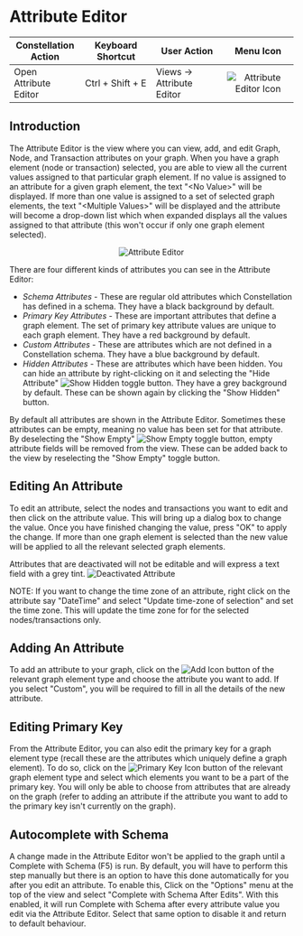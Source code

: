 # Attribute Editor

<table class="table table-striped">
<colgroup>
<col style="width: 25%" />
<col style="width: 25%" />
<col style="width: 25%" />
<col style="width: 25%" />
</colgroup>
<thead>
<tr class="header">
<th>Constellation Action</th>
<th>Keyboard Shortcut</th>
<th>User Action</th>
<th style="text-align: center;">Menu Icon</th>
</tr>
</thead>
<tbody>
<tr class="odd">
<td>Open Attribute Editor</td>
<td>Ctrl + Shift + E</td>
<td>Views -&gt; Attribute Editor</td>
<td style="text-align: center;"><img src="../ext/docs/CoreAttributeEditorView/src/au/gov/asd/tac/constellation/views/attributeeditor/resources/attribute_editor.png" alt="Attribute Editor Icon" /></td>
</tr>
</tbody>
</table>

## Introduction

The Attribute Editor is the view where you can view, add, and edit
Graph, Node, and Transaction attributes on your graph. When you have a
graph element (node or transaction) selected, you are able to view all
the current values assigned to that particular graph element. If no
value is assigned to an attribute for a given graph element, the text
"&lt;No Value&gt;" will be displayed. If more than one value is assigned to a
set of selected graph elements, the text "&lt;Multiple Values&gt;" will be
displayed and the attribute will become a drop-down list which when
expanded displays all the values assigned to that attribute (this won't
occur if only one graph element selected).

<div style="text-align: center">
<img src="../ext/docs/CoreAttributeEditorView/src/au/gov/asd/tac/constellation/views/attributeeditor/resources/AttributeEditor.png" alt="Attribute
Editor" />
</div>

There are four different kinds of attributes you can see in the
Attribute Editor:

-   *Schema Attributes* - These are regular old attributes which
    Constellation has defined in a schema. They have a black background
    by default.
-   *Primary Key Attributes* - These are important attributes that
    define a graph element. The set of primary key attribute values are
    unique to each graph element. They have a red background by default.
-   *Custom Attributes* - These are attributes which are not defined in
    a Constellation schema. They have a blue background by default.
-   *Hidden Attributes* - These are attributes which have been hidden.
    You can hide an attribute by right-clicking on it and selecting the
    "Hide Attribute" <img src="../ext/docs/CoreAttributeEditorView/src/au/gov/asd/tac/constellation/views/attributeeditor/resources/ShowHidden.png" alt="Show Hidden" /> 
    toggle button. They have a grey background by default. These can
    be shown again by clicking the "Show Hidden" button.

By default all attributes are shown in the Attribute Editor. Sometimes these 
attributes can be empty, meaning no value has been set for that attribute. By 
deselecting the "Show Empty" <img src="../ext/docs/CoreAttributeEditorView/src/au/gov/asd/tac/constellation/views/attributeeditor/resources/ShowEmpty.png" alt="Show Empty" />
toggle button, empty attribute fields will be removed from the view. 
These can be added back to the view by reselecting the "Show Empty" toggle button.

## Editing An Attribute

To edit an attribute, select the nodes and transactions you want to edit
and then click on the attribute value. This will bring up a dialog box to change the value. Once you
have finished changing the value, press "OK" to apply the change. If
more than one graph element is selected than the new value will be
applied to all the relevant selected graph elements.

Attributes that are deactivated will not be editable and will express a text field with a grey tint. 
<img src="../ext/docs/CoreAttributeEditorView/src/au/gov/asd/tac/constellation/views/attributeeditor/resources/AttributeEditorDeactivatedIndicator.png" alt="Deactivated Attribute" />

NOTE: If you want to change the time zone of an attribute, right click
on the attribute say "DateTime" and select "Update time-zone of
selection" and set the time zone. This will update the time zone for for
the selected nodes/transactions only.

## Adding An Attribute

To add an attribute to your graph, click on the <img src="../ext/docs/CoreAttributeEditorView/src/au/gov/asd/tac/constellation/views/attributeeditor/resources/AttributeEditorAdd.png" alt="Add
Icon" />
button of the relevant graph element type and choose the attribute you
want to add. If you select "Custom", you will be required to fill in all
the details of the new attribute.

## Editing Primary Key

From the Attribute Editor, you can also edit the primary key for a graph
element type (recall these are the attributes which uniquely define a
graph element). To do so, click on the <img src="../ext/docs/CoreAttributeEditorView/src/au/gov/asd/tac/constellation/views/attributeeditor/resources/AttributeEditorKey.png" alt="Primary Key
Icon" />
button of the relevant graph element type and select which elements you
want to be a part of the primary key. You will only be able to choose
from attributes that are already on the graph (refer to adding an
attribute if the attribute you want to add to the primary key isn't
currently on the graph).

## Autocomplete with Schema

A change made in the Attribute Editor won't be applied to the graph
until a Complete with Schema (F5) is run. By default, you will have to
perform this step manually but there is an option to have this done
automatically for you after you edit an attribute. To enable this, Click
on the "Options" menu at the top of the view and select "Complete with
Schema After Edits". With this enabled, it will run Complete with Schema
after every attribute value you edit via the Attribute Editor. Select
that same option to disable it and return to default behaviour.
